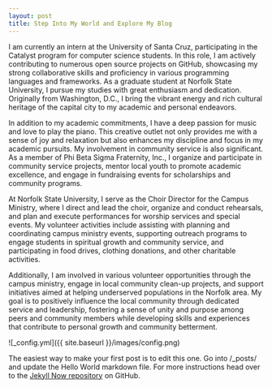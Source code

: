 ```yaml
---
layout: post
title: Step Into My World and Explore My Blog
---
```


I am currently an intern at the University of Santa Cruz, participating in the Catalyst program for computer science students. In this role, I am actively contributing to numerous open source projects on GitHub, showcasing my strong collaborative skills and proficiency in various programming languages and frameworks. As a graduate student at Norfolk State University, I pursue my studies with great enthusiasm and dedication. Originally from Washington, D.C., I bring the vibrant energy and rich cultural heritage of the capital city to my academic and personal endeavors.

In addition to my academic commitments, I have a deep passion for music and love to play the piano. This creative outlet not only provides me with a sense of joy and relaxation but also enhances my discipline and focus in my academic pursuits. My involvement in community service is also significant. As a member of Phi Beta Sigma Fraternity, Inc., I organize and participate in community service projects, mentor local youth to promote academic excellence, and engage in fundraising events for scholarships and community programs.

At Norfolk State University, I serve as the Choir Director for the Campus Ministry, where I direct and lead the choir, organize and conduct rehearsals, and plan and execute performances for worship services and special events. My volunteer activities include assisting with planning and coordinating campus ministry events, supporting outreach programs to engage students in spiritual growth and community service, and participating in food drives, clothing donations, and other charitable activities.

Additionally, I am involved in various volunteer opportunities through the campus ministry, engage in local community clean-up projects, and support initiatives aimed at helping underserved populations in the Norfolk area. My goal is to positively influence the local community through dedicated service and leadership, fostering a sense of unity and purpose among peers and community members while developing skills and experiences that contribute to personal growth and community betterment.

![_config.yml]({{ site.baseurl }}/images/config.png)

The easiest way to make your first post is to edit this one. Go into /_posts/ and update the Hello World markdown file. For more instructions head over to the [Jekyll Now repository](https://github.com/barryclark/jekyll-now) on GitHub.
